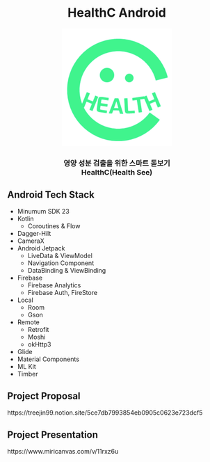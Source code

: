 <h1 align="center">HealthC Android</h1>
<p align="center">
	    <img src="./image/icon.png"/ width="50%">
</p>	   

<p align="center">
	<h3 align="center">
		 영양 성분 검출을 위한 스마트 돋보기<br>HealthC(Health See)
	</h3>	
</p>

<h2>Android Tech Stack</h2>

- Minumum SDK 23
- Kotlin
    - Coroutines & Flow 
- Dagger-Hilt
- CameraX
- Android Jetpack
    - LiveData & ViewModel
    - Navigation Component
    - DataBinding & ViewBinding
- Firebase
    - Firebase Analytics
    - Firebase Auth, FireStore
- Local 
    - Room
    - Gson
- Remote
    - Retrofit
    - Moshi
    - okHttp3
- Glide
- Material Components
- ML Kit
- Timber

<h2>Project Proposal</h2>
https://treejin99.notion.site/5ce7db7993854eb0905c0623e723dcf5

<h2>Project Presentation</h2>
https://www.miricanvas.com/v/11rxz6u
